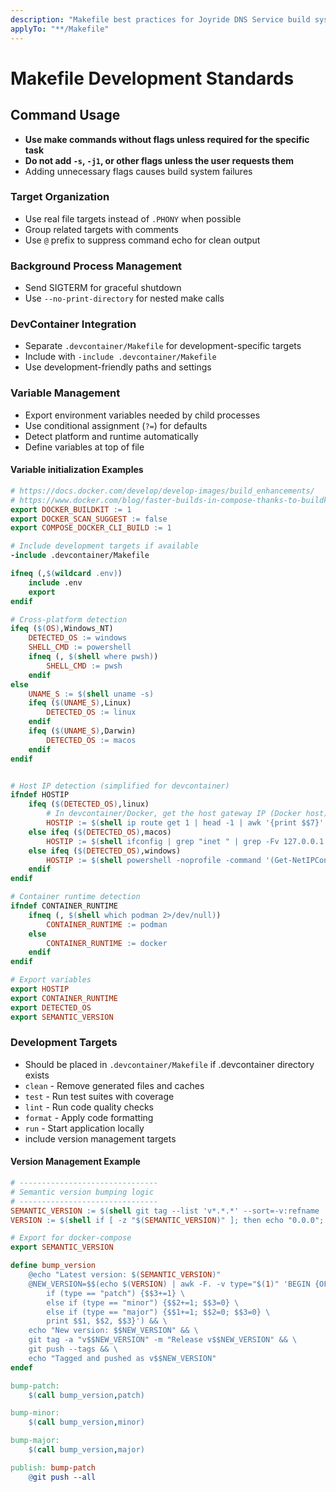 ```yaml
---
description: "Makefile best practices for Joyride DNS Service build system"
applyTo: "**/Makefile"
---
```


# Makefile Development Standards

## Command Usage
- **Use make commands without flags unless required for the specific task**
- **Do not add `-s`, `-j1`, or other flags unless the user requests them**
- Adding unnecessary flags causes build system failures

### Target Organization
- Use real file targets instead of `.PHONY` when possible
- Group related targets with comments
- Use `@` prefix to suppress command echo for clean output

### Background Process Management
- Send SIGTERM for graceful shutdown
- Use `--no-print-directory` for nested make calls

### DevContainer Integration
- Separate `.devcontainer/Makefile` for development-specific targets
- Include with `-include .devcontainer/Makefile`
- Use development-friendly paths and settings

### Variable Management
- Export environment variables needed by child processes
- Use conditional assignment (`?=`) for defaults
- Detect platform and runtime automatically
- Define variables at top of file

#### Variable initialization Examples

```makefile
# https://docs.docker.com/develop/develop-images/build_enhancements/
# https://www.docker.com/blog/faster-builds-in-compose-thanks-to-buildkit-support/
export DOCKER_BUILDKIT := 1
export DOCKER_SCAN_SUGGEST := false
export COMPOSE_DOCKER_CLI_BUILD := 1

# Include development targets if available
-include .devcontainer/Makefile

ifneq (,$(wildcard .env))
	include .env
	export
endif

# Cross-platform detection
ifeq ($(OS),Windows_NT)
	DETECTED_OS := windows
	SHELL_CMD := powershell
	ifneq (, $(shell where pwsh))
		SHELL_CMD := pwsh
	endif
else
	UNAME_S := $(shell uname -s)
	ifeq ($(UNAME_S),Linux)
		DETECTED_OS := linux
	endif
	ifeq ($(UNAME_S),Darwin)
		DETECTED_OS := macos
	endif
endif


# Host IP detection (simplified for devcontainer)
ifndef HOSTIP
	ifeq ($(DETECTED_OS),linux)
		# In devcontainer/Docker, get the host gateway IP (Docker host)
		HOSTIP := $(shell ip route get 1 | head -1 | awk '{print $$7}' )
	else ifeq ($(DETECTED_OS),macos)
		HOSTIP := $(shell ifconfig | grep "inet " | grep -Fv 127.0.0.1 | awk '{print $$2}' )
	else ifeq ($(DETECTED_OS),windows)
		HOSTIP := $(shell powershell -noprofile -command '(Get-NetIPConfiguration | Where-Object {$$_.IPv4DefaultGateway -ne $$null -and $$_.NetAdapter.Status -ne "Disconnected"}).IPv4Address.IPAddress' )
	endif
endif

# Container runtime detection
ifndef CONTAINER_RUNTIME
	ifneq (, $(shell which podman 2>/dev/null))
		CONTAINER_RUNTIME := podman
	else
		CONTAINER_RUNTIME := docker
	endif
endif

# Export variables
export HOSTIP
export CONTAINER_RUNTIME
export DETECTED_OS
export SEMANTIC_VERSION
```

### Development Targets
- Should be placed in `.devcontainer/Makefile` if .devcontainer directory exists
- `clean` - Remove generated files and caches
- `test` - Run test suites with coverage
- `lint` - Run code quality checks
- `format` - Apply code formatting
- `run` - Start application locally
- include version management targets

#### Version Management Example

```makefile
# -------------------------------
# Semantic version bumping logic
# -------------------------------
SEMANTIC_VERSION := $(shell git tag --list 'v*.*.*' --sort=-v:refname | head -n 1)
VERSION := $(shell if [ -z "$(SEMANTIC_VERSION)" ]; then echo "0.0.0"; else echo $(SEMANTIC_VERSION) | sed 's/^v//'; fi)

# Export for docker-compose
export SEMANTIC_VERSION

define bump_version
	@echo "Latest version: $(SEMANTIC_VERSION)"
	@NEW_VERSION=$$(echo $(VERSION) | awk -F. -v type="$(1)" 'BEGIN {OFS="."} { \
		if (type == "patch") {$$3+=1} \
		else if (type == "minor") {$$2+=1; $$3=0} \
		else if (type == "major") {$$1+=1; $$2=0; $$3=0} \
		print $$1, $$2, $$3}') && \
	echo "New version: $$NEW_VERSION" && \
	git tag -a "v$$NEW_VERSION" -m "Release v$$NEW_VERSION" && \
	git push --tags && \
	echo "Tagged and pushed as v$$NEW_VERSION"
endef

bump-patch:
	$(call bump_version,patch)

bump-minor:
	$(call bump_version,minor)

bump-major:
	$(call bump_version,major)

publish: bump-patch
	@git push --all
```

